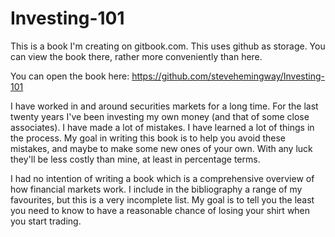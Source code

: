 # Investing-101

This is a book I'm creating on gitbook.com. This uses github as storage. You can view the book there, rather more conveniently than here.

You can open the book here: <https://github.com/stevehemingway/Investing-101>


I have worked in and around securities markets for a long time. For the last twenty years I've been investing my own money (and that of some close associates). I have made a lot of mistakes. I have learned a lot of things in the process. My goal in writing this book is to help you avoid these mistakes, and maybe to make some new ones of your own. With any luck they'll be less costly than mine, at least in percentage terms.


I had no intention of writing a book which is a comprehensive overview of how financial markets work. I include in the bibliography a range of my favourites, but this is a very incomplete list. My goal is to tell you the least you need to know to have a reasonable chance of losing your shirt when you start trading.


